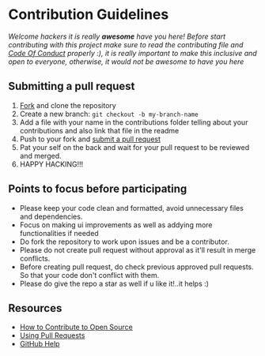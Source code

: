 # Contribution Guidelines

_Welcome hackers it is really **awesome** have you here! Before start contributing with this project make sure to read the contributing file and 
[Code Of Conduct](https://github.com/Phoenix-031/MaintainTabs_ChromeExt/blob/master/CODE_OF_CONDUCT.md) properly :), it is really important to make this inclusive and open to everyone, otherwise, it would not be awesome to have you here_

## Submitting a pull request

1. [Fork](https://github.com/Phoenix-031/MaintainTabs_ChromeExt) and clone the repository
2. Create a new branch: `git checkout -b my-branch-name`
3. Add a file with your name in the contributions folder telling about your contributions and also link that file in the readme
5. Push to your fork and [submit a pull request](https://github.com/Phoenix-031/MaintainTabs_ChromeExte)
6. Pat your self on the back and wait for your pull request to be reviewed and merged.
7. HAPPY HACKING!!!

## Points to focus before participating

- Please keep your code clean and formatted, avoid unnecessary files and dependencies.
- Focus on making ui improvements as well as addying more functionalities if needed 
- Do fork the repository to work upon issues and be a contributor.
- Please do not create pull request without approval as it'll result in merge conflicts.
- Before creating pull request, do check previous approved pull requests. So that your code don't conflict with them.
- Please do give the repo a star as well if u like it!..it helps :)

## Resources

- [How to Contribute to Open Source](https://opensource.guide/how-to-contribute/)
- [Using Pull Requests](https://help.github.com/articles/about-pull-requests/)
- [GitHub Help](https://help.github.com)